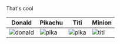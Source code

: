That's cool

| Donald | Pikachu | Titi | Minion
| --- | --- | --- | --- |
| ![donald](https://user-images.githubusercontent.com/92148602/137512588-f65679ba-b960-45b3-8868-b88853583ca8.jpeg) | ![pika](https://user-images.githubusercontent.com/92148602/137512627-1b3abbbc-e397-4755-a039-5e10da8cc2c6.jpeg) | ![pika](https://user-images.githubusercontent.com/92148602/137512737-1002bbc9-8cef-4c93-ba85-36c36bd5247c.jpeg) | ![titi](https://user-images.githubusercontent.com/92148602/137512824-eda90d67-e496-4e78-8e2a-cd0202fbf453.jpeg) | ![minion](https://user-images.githubusercontent.com/92148602/137512847-66446441-7c03-420d-ab2c-0ec2ff3c51a8.jpeg) |
